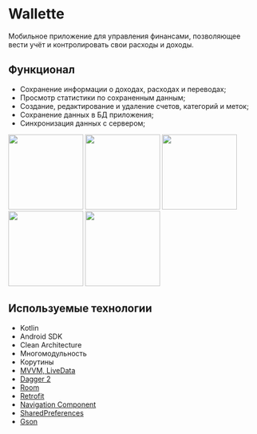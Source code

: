 # Wallette
  Мобильное приложение для управления финансами, позволяющее вести учёт и контролировать свои расходы и доходы.
  
## Функционал

* Сохранение информации о доходах, расходах и переводах;
* Просмотр статистики по сохраненным данным;
* Создание, редактирование и удаление счетов, категорий и меток;
* Сохранение данных в БД приложения;
* Синхронизация данных с сервером;

<image src='https://github.com/arshapshap/wallette/assets/48681339/d323ae8d-00fb-4cab-b568-82ea561b520f' width=150 />
<image src='https://github.com/arshapshap/wallette/assets/48681339/32328581-84bd-4087-b61c-e96f053409ac' width=150 />
<image src='https://github.com/arshapshap/wallette/assets/48681339/41792cc6-6249-4b4c-a59c-5718e278ecd4' width=150 />
<image src='https://github.com/arshapshap/wallette/assets/48681339/f81270f3-b2cd-4587-ae95-3bcda760f526' width=150 />
<image src='https://github.com/arshapshap/wallette/assets/48681339/451b4b24-9856-4915-9797-585f0146b7a1' width=150 />

## Используемые технологии

* Kotlin
* Android SDK
* Clean Architecture
* Многомодульность
* Корутины
* [MVVM, LiveData](https://github.com/arshapshap/wallette/blob/master/feature-statistics-impl/src/main/java/com/example/feature_statistics_impl/presentation/screen/transactionsList/TransactionsFragment.kt)
* [Dagger 2](https://github.com/arshapshap/wallette/blob/master/app/src/main/java/com/example/wallette/di/app/AppComponent.kt)
* [Room](https://github.com/arshapshap/wallette/blob/master/core-db/src/main/java/com/example/core_db/AppDatabase.kt)
* [Retrofit](https://github.com/arshapshap/wallette/blob/master/core-network/src/main/java/com/example/core_network/di/NetworkModule.kt)
* [Navigation Component](https://github.com/arshapshap/wallette/blob/master/app/src/main/java/com/example/wallette/navigation/Navigator.kt)
* [SharedPreferences](https://github.com/arshapshap/wallette/blob/master/core-network/src/main/java/com/example/core_network/data/managers/TokenManagerImpl.kt)
* [Gson](https://github.com/arshapshap/wallette/blob/master/data/src/main/java/com/example/data/mappers/SyncRequestMapper.kt)
